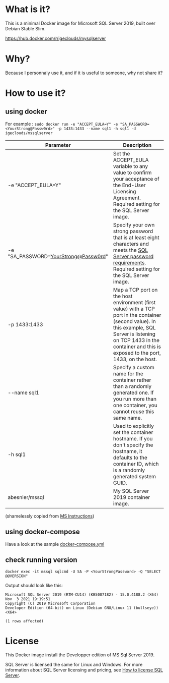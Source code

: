 # What is it?
This is a minimal Docker image for Microsoft SQL Server 2019, built over Debian Stable Slim.

https://hub.docker.com/r/igeclouds/mysqlserver

# Why? 
Because I personnaly use it, and if it is useful to someone, why not share it?

# How to use it?
## using docker
For example : `sudo docker run -e "ACCEPT_EULA=Y" -e "SA_PASSWORD=<YourStrong@Passw0rd>" -p 1433:1433 --name sql1 -h sql1 -d igeclouds/mssqlserver`

Parameter | Description
---|---
-e "ACCEPT_EULA=Y" | Set the ACCEPT_EULA variable to any value to confirm your acceptance of the End-User Licensing Agreement. Required setting for the SQL Server image.
-e "SA_PASSWORD=<YourStrong@Passw0rd>" | Specify your own strong password that is at least eight characters and meets the [SQL Server password requirements](https://docs.microsoft.com/en-us/sql/relational-databases/security/password-policy?view=sql-server-ver15). Required setting for the SQL Server image.
-p 1433:1433 |	Map a TCP port on the host environment (first value) with a TCP port in the container (second value). In this example, SQL Server is listening on TCP 1433 in the container and this is exposed to the port, 1433, on the host.
--name sql1 | Specify a custom name for the container rather than a randomly generated one. If you run more than one container, you cannot reuse this same name.
-h sql1 | Used to explicitly set the container hostname. If you don't specify the hostname, it defaults to the container ID, which is a randomly generated system GUID.
abesnier/mssql | My SQL Server 2019 container image.

(shamelessly copied from [MS Instructions](https://docs.microsoft.com/en-us/sql/linux/quickstart-install-connect-docker?view=sql-server-ver15&pivots=cs1-bash))

## using docker-compose
Have a look at the sample [docker-compose.yml](https://github.com/abesnier/docker-mssql/blob/main/docker-compose.yml)

## check running version
`docker exec -it mssql sqlcmd -U SA -P <YourStrongPassword> -Q "SELECT @@VERSION"`

Output should look like this:

```
Microsoft SQL Server 2019 (RTM-CU14) (KB5007182) - 15.0.4188.2 (X64) 
Nov  3 2021 19:19:51 
Copyright (C) 2019 Microsoft Corporation
Developer Edition (64-bit) on Linux (Debian GNU/Linux 11 (bullseye)) <X64>                                                                                          

(1 rows affected)
```


# License
This Docker image install the Developper edition of MS Sql Server 2019.

SQL Server is licensed the same for Linux and Windows. For more information about SQL Server licensing and pricing, see [How to license SQL Server](https://www.microsoft.com/sql-server/sql-server-2017-pricing).
